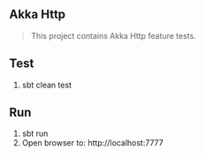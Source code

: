 Akka Http
---------
>This project contains Akka Http feature tests.

Test
----
1. sbt clean test

Run
---
1. sbt run
2. Open browser to: http://localhost:7777